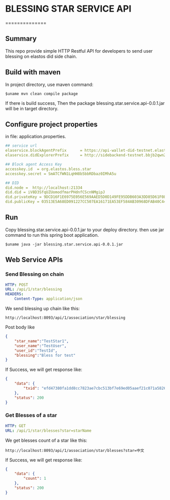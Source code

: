 # BLESSING STAR SERVICE API
==============

## Summary

This repo provide simple HTTP Restful API for  developers to send user blessing on elastos did side chain.

## Build with maven

In project directory, use maven command:
```Shell
$uname mvn clean compile package
```
If there is build success, Then the package blessing.star.service.api-0.0.1.jar will be in target directory.

## Configure project properties

in file: application.properties.

```yaml
## service url
elaservice.blockAgentPrefix      = https://api-wallet-did-testnet.elastos.org
elaservice.didExplorerPrefix     = http://sidebackend-testnet.bbjb2qwn2i.ap-northeast-1.elasticbeanstalk.com

## Block agent Access Key
accesskey.id  = org.elastos.bless.star
accesskey.secret = SmATCfWN1LqHH8b5bbRDbaz0IMhA5u

## DID
did.node =  http://localhost:21334
did.did = iV8D3SfqUZUomodfmarPHdnfCScnNMgipJ
did.privateKey = 9DCD16F1E6975E056E569AAED5D0D149FE95DDB603A3DD85D61F08D145C8B770
did.publicKey = 03513E5A68ED091227CC507EA16171EA53EF584AB30968DFAB40C44C2910D7EE95

```

## Run

Copy blessing.star.service.api-0.0.1.jar to your deploy directory.
then use jar command to run this spring boot application.

```shell
$uname java -jar blessing.star.service.api-0.0.1.jar
```
## Web Service APIs

### Send Blessing on chain
```yaml
HTTP: POST
URL: /api/1/star/blessing
HEADERS: 
    Content-Type: application/json
```

We send blessing up chain like this:
```url
http://localhost:8093/api/1/association/star/blessing
```
Post body like
```json
{
	"star_name":"TestStar1",
	"user_name":"TestUser",
	"user_id":"TestId",
	"blessing":"Bless for test"
}
```

If Success, we will get response like:
```json
{
    "data": {
        "txid": "efd47380fa1dd8cc7823ae7cbc513bf7e69ed05aaef21c071a582607a6d4d246"
    },
    "status": 200
}
```

### Get Blesses of a star 
```yaml
HTTP: GET 
URL: /api/1/star/blesses?star=starName
```

We get blesses count of a star like this:
```url
http://localhost:8093/api/1/association/star/blesses?star=中文
```
If Success, we will get response like:
```json
{
    "data": {
        "count": 1
    },
    "status": 200
}
```

